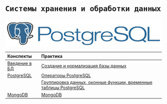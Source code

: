 # `Системы хранения и обработки данных`

<img src='img/pglogo.png'>

|Конспекты | Практика|
|:--|:--|
|[Введение в БД](https://github.com/NazarovMichail/Data-storage-course/blob/master/Notes/Intro%20to%20DB.ipynb)|[Создание и нормализация базы данных](https://github.com/NazarovMichail/Data-storage-course/tree/master/Normalization) |
|[PostgreSQL](https://github.com/NazarovMichail/Data-storage-course/blob/master/Notes/PostgreSQL.ipynb)| [Операторы PostgreSQL](https://github.com/NazarovMichail/Data-storage-course/tree/master/Operators)| 
| | [Группировка данных, оконные функции, временные таблицы PostgreSQL](https://github.com/NazarovMichail/Data-storage-course/tree/master/Window%20PostgreSQL)| 
|[MongoDB](https://github.com/NazarovMichail/Data-storage-course/blob/master/Notes/MongoDB.ipynb)| [MongoDB](https://github.com/NazarovMichail/Data-storage-course/tree/master/MongoDB)|
